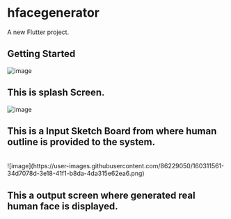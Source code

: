 # hfacegenerator

A new Flutter project.

## Getting Started


![image](https://user-images.githubusercontent.com/86229050/160311493-04421e2b-7cf3-46fc-adb7-49832c996e73.png)
<br>
<h2>This is splash Screen.</h2>

![image](https://user-images.githubusercontent.com/86229050/160311521-d62ef4e1-8677-4fbb-8c5b-536b0c1d67af.png)
<br>
<h2>This is a Input Sketch Board from where human outline is provided to the system.</h2>
<br>
![image](https://user-images.githubusercontent.com/86229050/160311561-34d7078d-3e18-41f1-b8da-4da315e62ea6.png)
<br>
<h2>This a output screen where generated real human face is displayed.</h2>
